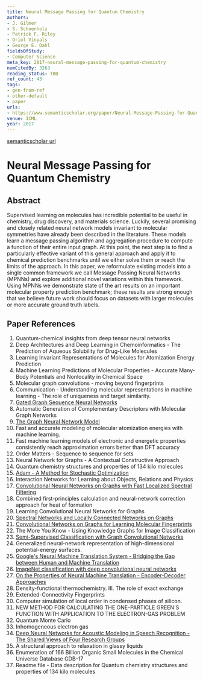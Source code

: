 ```yaml
---
title: Neural Message Passing for Quantum Chemistry
authors:
- J. Gilmer
- S. Schoenholz
- Patrick F. Riley
- Oriol Vinyals
- George E. Dahl
fieldsOfStudy:
- Computer Science
meta_key: 2017-neural-message-passing-for-quantum-chemistry
numCitedBy: 3263
reading_status: TBD
ref_count: 43
tags:
- gen-from-ref
- other-default
- paper
urls:
- https://www.semanticscholar.org/paper/Neural-Message-Passing-for-Quantum-Chemistry-Gilmer-Schoenholz/e24cdf73b3e7e590c2fe5ecac9ae8aa983801367?sort=total-citations
venue: ICML
year: 2017
---
```


[semanticscholar url](https://www.semanticscholar.org/paper/Neural-Message-Passing-for-Quantum-Chemistry-Gilmer-Schoenholz/e24cdf73b3e7e590c2fe5ecac9ae8aa983801367?sort=total-citations)

# Neural Message Passing for Quantum Chemistry

## Abstract

Supervised learning on molecules has incredible potential to be useful in chemistry, drug discovery, and materials science. Luckily, several promising and closely related neural network models invariant to molecular symmetries have already been described in the literature. These models learn a message passing algorithm and aggregation procedure to compute a function of their entire input graph. At this point, the next step is to find a particularly effective variant of this general approach and apply it to chemical prediction benchmarks until we either solve them or reach the limits of the approach. In this paper, we reformulate existing models into a single common framework we call Message Passing Neural Networks (MPNNs) and explore additional novel variations within this framework. Using MPNNs we demonstrate state of the art results on an important molecular property prediction benchmark; these results are strong enough that we believe future work should focus on datasets with larger molecules or more accurate ground truth labels.

## Paper References

1. Quantum-chemical insights from deep tensor neural networks
2. Deep Architectures and Deep Learning in Chemoinformatics - The Prediction of Aqueous Solubility for Drug-Like Molecules
3. Learning Invariant Representations of Molecules for Atomization Energy Prediction
4. Machine Learning Predictions of Molecular Properties - Accurate Many-Body Potentials and Nonlocality in Chemical Space
5. Molecular graph convolutions - moving beyond fingerprints
6. Communication - Understanding molecular representations in machine learning - The role of uniqueness and target similarity.
7. [Gated Graph Sequence Neural Networks](2016-gated-graph-sequence-neural-networks)
8. Automatic Generation of Complementary Descriptors with Molecular Graph Networks
9. [The Graph Neural Network Model](2009-the-graph-neural-network-model)
10. Fast and accurate modeling of molecular atomization energies with machine learning.
11. Fast machine learning models of electronic and energetic properties consistently reach approximation errors better than DFT accuracy
12. Order Matters - Sequence to sequence for sets
13. Neural Network for Graphs - A Contextual Constructive Approach
14. Quantum chemistry structures and properties of 134 kilo molecules
15. [Adam - A Method for Stochastic Optimization](2015-adam-a-method-for-stochastic-optimization)
16. Interaction Networks for Learning about Objects, Relations and Physics
17. [Convolutional Neural Networks on Graphs with Fast Localized Spectral Filtering](2016-convolutional-neural-networks-on-graphs-with-fast-localized-spectral-filtering)
18. Combined first-principles calculation and neural-network correction approach for heat of formation
19. Learning Convolutional Neural Networks for Graphs
20. [Spectral Networks and Locally Connected Networks on Graphs](2014-spectral-networks-and-locally-connected-networks-on-graphs)
21. [Convolutional Networks on Graphs for Learning Molecular Fingerprints](2015-convolutional-networks-on-graphs-for-learning-molecular-fingerprints)
22. The More You Know - Using Knowledge Graphs for Image Classification
23. [Semi-Supervised Classification with Graph Convolutional Networks](2017-semi-supervised-classification-with-graph-convolutional-networks)
24. Generalized neural-network representation of high-dimensional potential-energy surfaces.
25. [Google's Neural Machine Translation System - Bridging the Gap between Human and Machine Translation](2016-google-s-neural-machine-translation-system-bridging-the-gap-between-human-and-machine-translation)
26. [ImageNet classification with deep convolutional neural networks](2012-alexnet.md)
27. [On the Properties of Neural Machine Translation - Encoder-Decoder Approaches](2014-on-the-properties-of-neural-machine-translation-encoder-decoder-approaches)
28. Density-functional thermochemistry. III. The role of exact exchange
29. Extended-Connectivity Fingerprints
30. Computer simulation of local order in condensed phases of silicon.
31. NEW METHOD FOR CALCULATING THE ONE-PARTICLE GREEN'S FUNCTION WITH APPLICATION TO THE ELECTRON-GAS PROBLEM
32. Quantum Monte Carlo
33. Inhomogeneous electron gas
34. [Deep Neural Networks for Acoustic Modeling in Speech Recognition - The Shared Views of Four Research Groups](2012-deep-neural-networks-for-acoustic-modeling-in-speech-recognition-the-shared-views-of-four-research-groups)
35. A structural approach to relaxation in glassy liquids
36. Enumeration of 166 Billion Organic Small Molecules in the Chemical Universe Database GDB-17
37. Readme file - Data description for Quantum chemistry structures and properties of 134 kilo molecules
